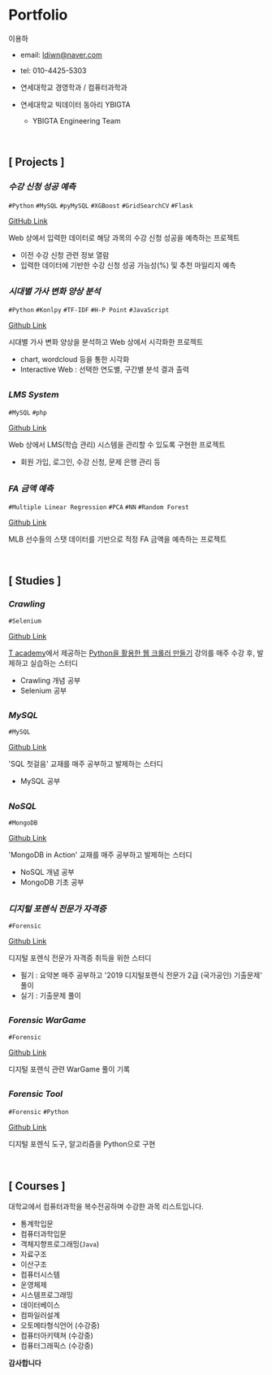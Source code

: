 # Portfolio

이용하

- email: ldiwn@naver.com

- tel: 010-4425-5303

- 연세대학교 경영학과 / 컴퓨터과학과

- 연세대학교 빅데이터 동아리 YBIGTA
  - YBIGTA Engineering Team

<br>

## [ Projects ]

### *수강 신청 성공 예측*

`#Python`  `#MySQL` `#pyMySQL` `#XGBoost` `#GridSearchCV`  `#Flask` 

[GitHub Link](https://github.com/Lee-YongHa/CourseRegistration-Prediction)

Web 상에서 입력한 데이터로 해당 과목의 수강 신청 성공을 예측하는 프로젝트

- 이전 수강 신청 관련 정보 열람
- 입력한 데이터에 기반한 수강 신청 성공 가능성(%) 및 추천 마일리지 예측

##  

### *시대별 가사 변화 양상 분석*

`#Python` `#Konlpy` `#TF-IDF` `#H-P Point` `#JavaScript`

[Github Link](https://github.com/Lee-YongHa/Lyrics-Analysis)

시대별 가사 변화 양상을 분석하고 Web 상에서 시각화한 프로젝트

- chart, wordcloud 등을 통한 시각화
- Interactive Web : 선택한 연도별, 구간별 분석 결과 출력

##  

### *LMS System*

`#MySQL` `#php`

[Github Link](https://github.com/Lee-YongHa/LMS-System)

Web 상에서 LMS(학습 관리) 시스템을 관리할 수 있도록 구현한 프로젝트

- 회원 가입, 로그인, 수강 신청, 문제 은행 관리 등

##  

### *FA 금액 예측*

`#Multiple Linear Regression` `#PCA` `#NN` `#Random Forest`

[Github Link](https://github.com/Lee-YongHa/MLB-Prediction)

MLB 선수들의 스탯 데이터를 기반으로 적정 FA 금액을 예측하는 프로젝트

<br>

## [ Studies ]

### *Crawling*

`#Selenium`

[Github Link](https://github.com/Lee-YongHa/Crawling-Study)

[T academy](https://tacademy.skplanet.com/frontMain.action)에서 제공하는 [Python을 활용한 웹 크롤러 만들기](https://tacademy.skplanet.com/live/player/onlineLectureDetail.action?seq=133) 강의를 매주 수강 후, 발제하고 실습하는 스터디

- Crawling 개념 공부
- Selenium 공부

##  

### *MySQL*

`#MySQL`

[Github Link](https://github.com/Lee-YongHa/MySQL-Study)

'SQL 첫걸음' 교재를 매주 공부하고 발제하는 스터디

- MySQL 공부

##  

### *NoSQL*

`#MongoDB`

[Github Link](https://github.com/Lee-YongHa/NoSQL-Study)

'MongoDB in Action' 교재를 매주 공부하고 발제하는 스터디

- NoSQL 개념 공부
- MongoDB 기초 공부

##  

### *디지털 포렌식 전문가 자격증*

`#Forensic`

[Github Link](https://github.com/Lee-YongHa/Forensic-Study)

디지털 포렌식 전문가 자격증 취득을 위한 스터디

- 필기 : 요약본 매주 공부하고 '2019 디지털포렌식 전문가 2급 (국가공인) 기출문제' 풀이
- 실기 : 기출문제 풀이

##  

### *Forensic WarGame*

`#Forensic`

[Github Link](https://github.com/Lee-YongHa/Forensic-WarGame)

디지털 포렌식 관련 WarGame 풀이 기록

##  

### *Forensic Tool*

`#Forensic` `#Python`

[Github Link](https://github.com/Lee-YongHa/Forensic-Tool)

디지털 포렌식 도구, 알고리즘을 Python으로 구현

<br>

## [ Courses ]

대학교에서 컴퓨터과학을 복수전공하며 수강한 과목 리스트입니다.

- 통계학입문
- 컴퓨터과학입문
- 객체지향프로그래밍(`Java`)
- 자료구조
- 이산구조
- 컴퓨터시스템
- 운영체제
- 시스템프로그래밍
- 데이터베이스
- 컴파일러설계
- 오토메타형식언어 (수강중)
- 컴퓨터아키텍쳐 (수강중)
- 컴퓨터그래픽스 (수강중)

**감사합니다**